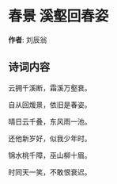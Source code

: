 # 春景 溪壑回春姿

**作者**: 刘辰翁

## 诗词内容

云拥千溪断，霜溪万壑衰。

自从回煖景，依旧是春姿。

晴日云千叠，东风雨一池。

还他新岁好，似我少年时。

锦水桃千障，巫山柳十眉。

时同天一笑，不敢恨衰迟。

